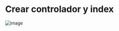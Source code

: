 # Crear controlador y index


![image](https://user-images.githubusercontent.com/31961588/217997551-15eb0f39-5894-44a1-b83f-bd5d42aeb9c1.png)



